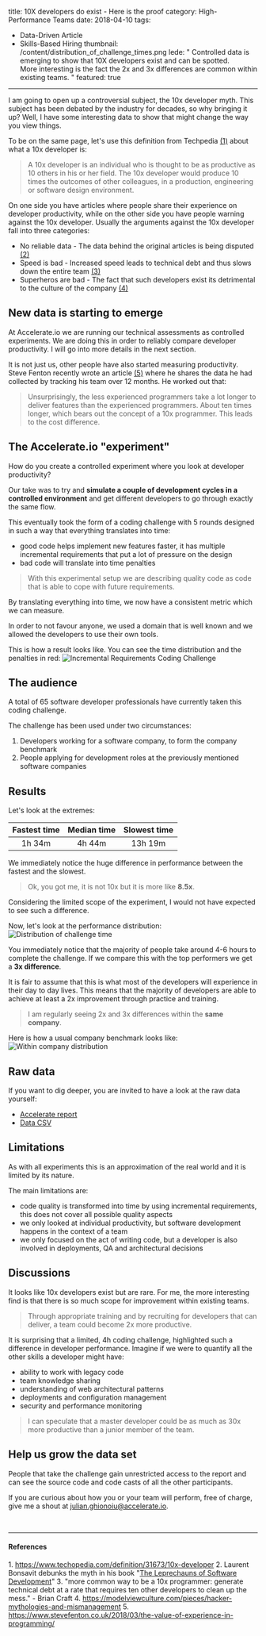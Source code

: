 title: 10X developers do exist - Here is the proof
category: High-Performance Teams
date: 2018-04-10
tags:
- Data-Driven Article
- Skills-Based Hiring
thumbnail: /content/distribution_of_challenge_times.png
lede: "
Controlled data is emerging to show that 10X developers exist and can be spotted.<br/>
More interesting is the fact the 2x and 3x differences are common within existing teams.
"
featured: true
---

I am going to open up a controversial subject, the 10x developer myth.
This subject has been debated by the industry for decades, so why bringing it up?
Well, I have some interesting data to show that might change the way you view things.

To be on the same page, let's use this definition from Techpedia [(1)](#1) about what a 10x developer is:
> A 10x developer is an individual who is thought to be as productive as 10 others in his or her field. The 10x developer would produce 10 times the outcomes of other colleagues, in a production, engineering or software design environment.

On one side you have articles where people share their experience on developer productivity, while on the other side you have people warning against the 10x developer.
Usually the arguments against the 10x developer fall into three categories:
- No reliable data - The data behind the original articles is being disputed [(2)](#2)
- Speed is bad - Increased speed leads to technical debt and thus slows down the entire team [(3)](#3)
- Superheros are bad - The fact that such developers exist its detrimental to the culture of the company [(4)](#4)

## New data is starting to emerge

At Accelerate.io we are running our technical assessments as controlled experiments.
We are doing this in order to reliably compare developer productivity. I will go into more details in the next section.

It is not just us, other people have also started measuring productivity.
Steve Fenton recently wrote an article [(5)](#5) where he shares the data he had collected by tracking his team over 12 months. He worked out that:
> Unsurprisingly, the less experienced programmers take a lot longer to deliver features than the experienced programmers. About ten times longer, which bears out the concept of a 10x programmer. This leads to the cost difference.

## The Accelerate.io "experiment"

How do you create a controlled experiment where you look at developer productivity?

Our take was to try and **simulate a couple of development cycles in a controlled environment** and get different developers to go through exactly the same flow.

This eventually took the form of a coding challenge with 5 rounds designed in such a way that everything translates into time:
- good code helps implement new features faster, it has multiple incremental requirements that put a lot of pressure on the design
- bad code will translate into time penalties

> With this experimental setup we are describing quality code as code that is able to cope with future requirements.

By translating everything into time, we now have a consistent metric which we can measure.

In order to not favour anyone, we used a domain that is well known and we allowed the developers to use their own tools.

This is how a result looks like. You can see the time distribution and the penalties in red:
![Incremental Requirements Coding Challenge](/content/incremental_requirements.png)

## The audience

A total of 65 software developer professionals have currently taken this coding challenge.

The challenge has been used under two circumstances:
1. Developers working for a software company, to form the company benchmark
2. People applying for development roles at the previously mentioned software companies


## Results

Let's look at the extremes:

| Fastest time  | Median time   | Slowest time |
|:-------------:|:-------------:|:------------:|
|1h 34m         | 4h 44m        | 13h 19m      |

We immediately notice the huge difference in performance between the fastest and the slowest.

> Ok, you got me, it is not 10x but it is more like **8.5x**.

Considering the limited scope of the experiment, I would not have expected to see such a difference.

Now, let's look at the performance distribution:
![Distribution of challenge time](/content/distribution_of_challenge_times.png)

You immediately notice that the majority of people take around 4-6 hours to complete the challenge.
If we compare this with the top performers we get a **3x difference**.

It is fair to assume that this is what most of the developers will experience in their day to day lives.
This means that the majority of developers are able to achieve at least a 2x improvement through practice and training.

> I am regularly seeing 2x and 3x differences within the **same company**.

Here is how a usual company benchmark looks like:
![Within company distribution](/content/within_company_time_distribution.png)


## Raw data

If you want to dig deeper, you are invited to have a look at the raw data yourself:
- [Accelerate report](http://report.accelerate.io/CHK/pdemo/?candidate=dvwr01&&rangeFrom=0&rangeTo=300)
- [Data CSV](http://report.accelerate.io/CHK/pdemo/config/results.csv)

## Limitations

As with all experiments this is an approximation of the real world and it is limited by its nature.

The main limitations are:
- code quality is transformed into time by using incremental requirements, this does not cover all possible quality aspects
- we only looked at individual productivity, but software development happens in the context of a team
- we only focused on the act of writing code, but a developer is also involved in deployments, QA and architectural decisions


## Discussions

It looks like 10x developers exist but are rare.
For me, the more interesting find is that there is so much scope for improvement within existing teams.

> Through appropriate training and by recruiting for developers that can deliver, a team could become 2x more productive.


It is surprising that a limited, 4h coding challenge, highlighted such a difference in developer performance.
Imagine if we were to quantify all the other skills a developer might have:
- ability to work with legacy code
- team knowledge sharing
- understanding of web architectural patterns
- deployments and configuration management
- security and performance monitoring

> I can speculate that a master developer could be as much as 30x more productive than a junior member of the team.

## Help us grow the data set

People that take the challenge gain unrestricted access to the report and can see the source code and code casts of all the other participants.

If you are curious about how you or your team will perform, free of charge, give me a shout at julian.ghionoiu@accelerate.io.


&nbsp;

---

#### References
<a name="1">1.</a> https://www.techopedia.com/definition/31673/10x-developer
<a name="2">2.</a> Laurent Bonsavit debunks the myth in his book "[The Leprechauns of Software Development](https://leanpub.com/leprechauns)"
<a name="3">3.</a> "more common way to be a 10x programmer: generate technical debt at a rate that requires ten other developers to clean up the mess." - Brian Craft
<a name="4">4.</a> https://modelviewculture.com/pieces/hacker-mythologies-and-mismanagement
<a name="5">5.</a> https://www.stevefenton.co.uk/2018/03/the-value-of-experience-in-programming/